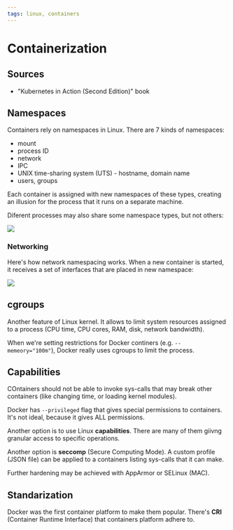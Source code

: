 ```yaml
---
tags: linux, containers
---
```


# Containerization

## Sources

- "Kubernetes in Action (Second Edition)" book

## Namespaces

Containers rely on namespaces in Linux. There are 7 kinds of namespaces:

- mount
- process ID
- network
- IPC
- UNIX time-sharing system (UTS) - hostname, domain name
- users, groups

Each container is assigned with new namespaces of these types, creating an
illusion for the process that it runs on a separate machine.

Diferent processes may also share some namespace types, but not others:

![](https://i.imgur.com/ozbsNFE.png)


### Networking

Here's how network namespacing works. When a new container is started, it
receives a set of interfaces that are placed in new namespace:

![](https://i.imgur.com/emBNfbw.png)

## cgroups

Another feature of Linux kernel. It allows to limit system resources assigned to
a process (CPU time, CPU cores, RAM, disk, network bandwidth).

When we're setting restrictions for Docker continers (e.g. `--memeory="100m"`),
Docker really uses cgroups to limit the process.

## Capabilities

COntainers should not be able to invoke sys-calls that may break other
containers (like changing time, or loading kernel modules).

Docker has `--privileged` flag that gives special permissions to containers.
It's not ideal, because it gives ALL permissions.

Another option is to use Linux **capabilities**. There are many of them giivng
granular access to specific operations.

Another option is **seccomp** (Secure Computing Mode). A custom profile (JSON
file) can be applied to a containers listing sys-calls that it can make.

Further hardening may be achieved with AppArmor or SELinux (MAC).

## Standarization

Docker was the first container platform to make them popular. There's **CRI**
(Container Runtime Interface) that containers platform adhere to.
